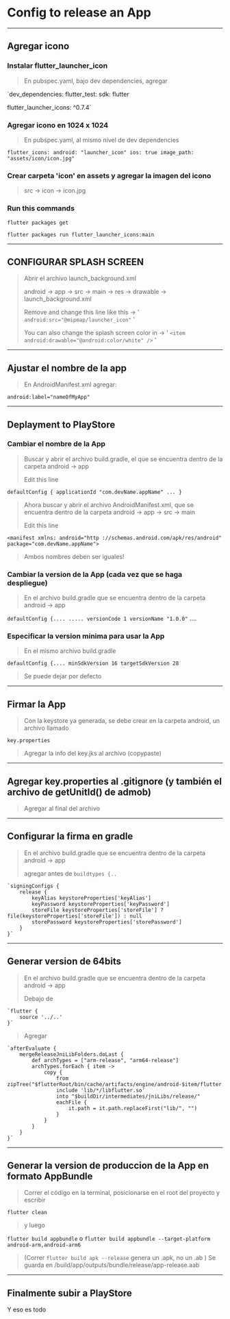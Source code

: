 # Config to release an App


***


## Agregar icono


### Instalar flutter_launcher_icon

> En pubspec.yaml, bajo dev dependencies, agregar
>
>
`dev_dependencies:
  flutter_test:
    sdk: flutter

  flutter_launcher_icons: ^0.7.4`

### Agregar icono en 1024 x 1024

> En pubspec.yaml, al mismo nivel de dev dependencies
>

`flutter_icons:
  android: "launcher_icon"
  ios: true
  image_path: "assets/icon/icon.jpg"`

### Crear carpeta 'icon' en assets y agregar la imagen del icono

> src -> icon -> icon.jpg

### Run this commands

`flutter packages get`

`flutter packages run flutter_launcher_icons:main`

***

## CONFIGURAR SPLASH SCREEN

> Abrir el archivo launch_background.xml
>
> android -> app -> src -> main -> res -> drawable -> launch_background.xml
>
> Remove <!-- --> and change this line like this -> ' `android:src="@mipmap/launcher_icon"` '
>
> You can also change the splash screen color in -> ' `<item android:drawable="@android:color/white" />` '


***


## Ajustar el nombre de la app

> En AndroidManifest.xml agregar:
>
`android:label="nameOfMyApp"`


***


## Deplayment to PlayStore

### Cambiar el nombre de la App

> Buscar y abrir el archivo build.gradle, el que se encuentra dentro de la carpeta android -> app
>
> Edit this line
>

`defaultConfig {
   applicationId "com.devName.appName" ... }`

> Ahora buscar y abrir el archivo AndroidManifest.xml, que se encuentra dentro de la carpeta android -> app -> src -> main
>
> Edit this line

`<manifest xmlns: android="http ://schemas.android.com/apk/res/android"
   package="com.devName.appName"> `

> Ambos nombres deben ser iguales!


### Cambiar la version de la App (cada vez que se haga despliegue)

> En el archivo build.gradle que se encuentra dentro de la carpeta android -> app
>

 `defaultConfig {....
    .....
    versionCode 1
    versionName "1.0.0"` ....



### Especificar la version minima para usar la App

> En el mismo archivo build.gradle

`defaultConfig {....
    minSdkVersion 16
    targetSdkVersion 28`

> Se puede dejar por defecto


***


## Firmar la App

> Con la keystore ya generada, se debe crear en la carpeta android, un archivo llamado
>
`key.properties`
>
> Agregar la info del key.jks al archivo (copypaste)


***


## Agregar key.properties al .gitignore (y también el archivo de getUnitId() de admob)

> Agregar al final del archivo


***


## Configurar la firma en gradle

> En el archivo build.gradle que se encuentra dentro de la carpeta android -> app
>
> agregar antes de `buildtypes {.. `

    `signingConfigs {
        release {
            keyAlias keystoreProperties['keyAlias']
            keyPassword keystoreProperties['keyPassword']
            storeFile keystoreProperties['storeFile'] ? file(keystoreProperties['storeFile']) : null
            storePassword keystoreProperties['storePassword']
        }
    }`


***


## Generar version de 64bits

> En el archivo build.gradle que se encuentra dentro de la carpeta android -> app
>
> Debajo de
>

    `flutter {  
        source '../..'  
    }`

> Agregar

    `afterEvaluate {
        mergeReleaseJniLibFolders.doLast {
            def archTypes = ["arm-release", "arm64-release"]
            archTypes.forEach { item ->
                copy {
                    from zipTree("$flutterRoot/bin/cache/artifacts/engine/android-$item/flutter.jar")
                    include 'lib/*/libflutter.so'
                    into "$buildDir/intermediates/jniLibs/release/"
                    eachFile {
                        it.path = it.path.replaceFirst("lib/", "")
                    }
                }
            }
        }
    }`



***


## Generar la version de produccion de la App en formato AppBundle

> Correr el código en la terminal, posicionarse en el root del proyecto y escribir

`flutter clean`

> y luego

`flutter build appbundle` o `flutter build appbundle --target-platform android-arm,android-arm6`


> (Correr `flutter build apk --release` genera un .apk, no un .ab )
> Se guarda en <appRoot>/build/app/outputs/bundle/release/app-release.aab

***


## Finalmente subir a PlayStore

Y eso es todo
